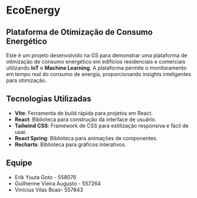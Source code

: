# EcoEnergy

## Plataforma de Otimização de Consumo Energético

Este é um projeto desenvolvido na GS para demonstrar uma plataforma de otimização de consumo energético em edifícios residenciais e comerciais utilizando **IoT** e **Machine Learning**. A plataforma permite o monitoramento em tempo real do consumo de energia, proporcionando insights inteligentes para otimização.

## Tecnologias Utilizadas

- **Vite**: Ferramenta de build rápida para projetos em React.
- **React**: Biblioteca para construção da interface de usuário.
- **Tailwind CSS**: Framework de CSS para estilização responsiva e fácil de usar.
- **React Spring**: Biblioteca para animações de componentes.
- **Recharts**: Biblioteca para gráficos interativos.

## Equipe

- Erik Yuuta Goto - 558076
- Guilherme Vieira Augusto - 557264
- Vinicius Vilas Boas- 557843

